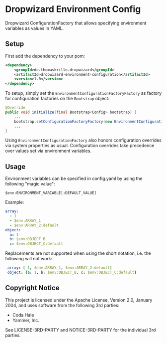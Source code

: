 Dropwizard Environment Config
=============================

Dropwizard ConfigurationFactory that allows specifying environment variables as values in YAML.

Setup
-----

First add the dependency to your pom:

```xml
<dependency>
    <groupId>de.thomaskrille.dropwizard</groupId>
    <artifactId>dropwizard-environment-configuration</artifactId>
    <version>1.0</version>
</dependency>
```

To setup, simply set the <code>EnvironmentConfigurationFactoryFactory</code> as factory for configuration factories on
the <code>Bootstrap</code> object:

```java
@Override
public void initialize(final Bootstrap<Config> bootstrap) {
    ...
    bootstrap.setConfigurationFactoryFactory(new EnvironmentConfigurationFactoryFactory());
    ...
}
```

Using <code>EnvironmentConfigurationFactory</code> also honors configuration overrides via system properties as usual.
Configuration overrides take precedence over values set via environment variables.

Usage
-----

Environment variables can be specified in config.yaml by using the following "magic value":

```
$env:ENVIRONMENT_VARIABLE[:DEFAULT_VALUE]
```

Example:

```yaml
array:
  - 1
  - $env:ARRAY_1
  - $env:ARRAY_2:default
object:
  a: 1
  b: $env:OBJECT_B
  c: $env:OBJECT_C:default
```

Replacements are not supported when using the short notation, i.e. the following will not work:

```yaml
 array: [ 1, $env:ARRAY_1, $env:ARRAY_2:default]
 object: {a: 1, b: $env:OBJECT_B, c: $env:OBJECT_C:default}
```

Copyright Notice
----------------

This project is licensed under the Apache License, Version 2.0, January 2004, and uses software from the following 3rd parties:

- Coda Hale
- Yammer, Inc.

See LICENSE-3RD-PARTY and NOTICE-3RD-PARTY for the individual 3rd parties.
